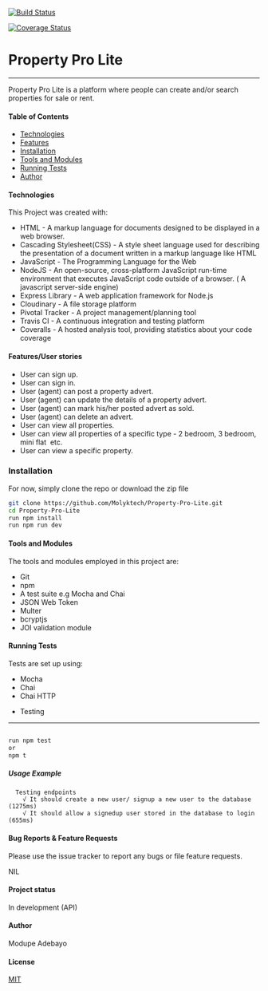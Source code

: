 [![Build Status](https://travis-ci.org/Molyktech/Property-Pro-Lite.svg?branch=develop)](https://travis-ci.org/Molyktech/Property-Pro-Lite)

[![Coverage Status](https://coveralls.io/repos/github/Molyktech/Property-Pro-Lite/badge.svg)](https://coveralls.io/github/Molyktech/Property-Pro-Lite)

# Property Pro Lite

---

Property Pro Lite is a platform where people can create and/or search properties for sale or rent.

#### Table of Contents

- [Technologies](#Technologies)
- [Features](#Features)
- [Installation](#Installation)
- [Tools and Modules](#Tools-and-Modules)
- [Running Tests](#Running-Tests)
- [Author](#Author)

#### Technologies

This Project was created with:

- HTML - A markup language for documents designed to be displayed in a web browser.
- Cascading Stylesheet(CSS) - A style sheet language used for describing the presentation of a document written in a markup language like HTML
- JavaScript - The Programming Language for the Web
- NodeJS - An open-source, cross-platform JavaScript run-time environment that executes JavaScript code outside of a browser. ( A javascript server-side engine)
- Express Library - A web application framework for Node.js
- Cloudinary - A file storage platform
- Pivotal Tracker - A project management/planning tool
- Travis CI - A continuous integration and testing platform
- Coveralls - A hosted analysis tool, providing statistics about your code coverage

#### Features/User stories

- User can sign up.
- User can sign in.
- User (agent) can post a property advert.
- User (agent) can update the details of a property advert.
- User (agent) can mark his/her posted advert as sold.
- User (agent) can delete an advert.
- User can view all properties.
- User can view all properties of a specific type - 2 bedroom, 3 bedroom, mini flat  etc.
- User can view a specific property.

### Installation

For now, simply clone the repo or download the zip file

```bash
git clone https://github.com/Molyktech/Property-Pro-Lite.git
cd Property-Pro-Lite
run npm install
run npm run dev
```

#### Tools and Modules

The tools and modules employed in this project are:

- Git
- npm
- A test suite e.g Mocha and Chai
- JSON Web Token
- Multer
- bcryptjs
- JOI validation module

#### Running Tests

Tests are set up using:

- Mocha
- Chai
- Chai HTTP

* Testing

---

```bash

run npm test
or
npm t
```

##### Usage Example

```
  Testing endpoints
    √ It should create a new user/ signup a new user to the database (1275ms)
    √ It should allow a signedup user stored in the database to login (655ms)
```

#### Bug Reports & Feature Requests

Please use the issue tracker to report any bugs or file feature requests.

NIL

#### Project status

In development (API)

#### Author

Modupe Adebayo

#### License

[MIT](https://choosealicense.com/licenses/mit/)
